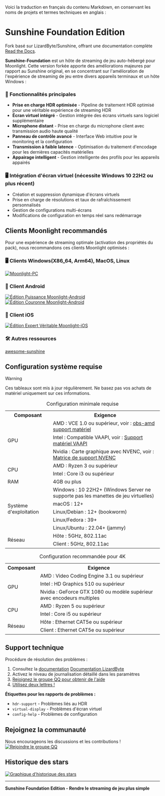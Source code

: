 Voici la traduction en français du contenu Markdown, en conservant les noms de projets et termes techniques en anglais :

# Sunshine Foundation Edition

Fork basé sur LizardByte/Sunshine, offrant une documentation complète [Read the Docs](https://docs.qq.com/aio/DSGdQc3htbFJjSFdO?p=YTpMj5JNNdB5hEKJhhqlSB).

**Sunshine-Foundation** est un hôte de streaming de jeu auto-hébergé pour Moonlight. Cette version forkée apporte des améliorations majeures par rapport au Sunshine original, en se concentrant sur l'amélioration de l'expérience de streaming de jeu entre divers appareils terminaux et un hôte Windows :

### 🌟 Fonctionnalités principales
- **Prise en charge HDR optimisée** - Pipeline de traitement HDR optimisé pour une véritable expérience de streaming HDR
- **Écran virtuel intégré** - Gestion intégrée des écrans virtuels sans logiciel supplémentaire
- **Microphone distant** - Prise en charge du microphone client avec transmission audio haute qualité
- **Panneau de contrôle avancé** - Interface Web intuitive pour le monitoring et la configuration
- **Transmission à faible latence** - Optimisation du traitement d'encodage pour les dernières capacités matérielles
- **Appairage intelligent** - Gestion intelligente des profils pour les appareils appairés

### 🖥️ Intégration d'écran virtuel (nécessite Windows 10 22H2 ou plus récent)
- Création et suppression dynamique d'écrans virtuels
- Prise en charge de résolutions et taux de rafraîchissement personnalisés
- Gestion de configurations multi-écrans
- Modifications de configuration en temps réel sans redémarrage


## Clients Moonlight recommandés

Pour une expérience de streaming optimale (activation des propriétés du pack), nous recommandons ces clients Moonlight optimisés :

### 🖥️ Clients Windows(X86_64, Arm64), MacOS, Linux
[![Moonlight-PC](https://img.shields.io/badge/Moonlight-PC-red?style=for-the-badge&logo=windows)](https://github.com/qiin2333/moonlight-qt)

### 📱 Client Android
[![Édition Puissance Moonlight-Android](https://img.shields.io/badge/Édition_Puissance-Moonlight--Android-green?style=for-the-badge&logo=android)](https://github.com/qiin2333/moonlight-android/releases/tag/shortcut)
[![Édition Couronne Moonlight-Android](https://img.shields.io/badge/Édition_Couronne-Moonlight--Android-blue?style=for-the-badge&logo=android)](https://github.com/WACrown/moonlight-android)

### 📱 Client iOS
[![Édition Expert Véritable Moonlight-iOS](https://img.shields.io/badge/Édition_Expert_Véritable-Moonlight--iOS-lightgrey?style=for-the-badge&logo=apple)](https://github.com/TrueZhuangJia/moonlight-ios-NativeMultiTouchPassthrough)


### 🛠️ Autres ressources 
[awesome-sunshine](https://github.com/LizardByte/awesome-sunshine)

## Configuration système requise


> [!WARNING] 
> Ces tableaux sont mis à jour régulièrement. Ne basez pas vos achats de matériel uniquement sur ces informations.


<table>
    <caption id="minimum_requirements">Configuration minimale requise</caption>
    <tr>
        <th>Composant</th>
        <th>Exigence</th>
    </tr>
    <tr>
        <td rowspan="3">GPU</td>
        <td>AMD : VCE 1.0 ou supérieur, voir : <a href="https://github.com/obsproject/obs-amd-encoder/wiki/Hardware-Support">obs-amd support matériel</a></td>
    </tr>
    <tr>
        <td>Intel : Compatible VAAPI, voir : <a href="https://www.intel.com/content/www/us/en/developer/articles/technical/linuxmedia-vaapi.html">Support matériel VAAPI</a></td>
    </tr>
    <tr>
        <td>Nvidia : Carte graphique avec NVENC, voir : <a href="https://developer.nvidia.com/video-encode-and-decode-gpu-support-matrix-new">Matrice de support NVENC</a></td>
    </tr>
    <tr>
        <td rowspan="2">CPU</td>
        <td>AMD : Ryzen 3 ou supérieur</td>
    </tr>
    <tr>
        <td>Intel : Core i3 ou supérieur</td>
    </tr>
    <tr>
        <td>RAM</td>
        <td>4GB ou plus</td>
    </tr>
    <tr>
        <td rowspan="5">Système d'exploitation</td>
        <td>Windows : 10 22H2+ (Windows Server ne supporte pas les manettes de jeu virtuelles)</td>
    </tr>
    <tr>
        <td>macOS : 12+</td>
    </tr>
    <tr>
        <td>Linux/Debian : 12+ (bookworm)</td>
    </tr>
    <tr>
        <td>Linux/Fedora : 39+</td>
    </tr>
    <tr>
        <td>Linux/Ubuntu : 22.04+ (jammy)</td>
    </tr>
    <tr>
        <td rowspan="2">Réseau</td>
        <td>Hôte : 5GHz, 802.11ac</td>
    </tr>
    <tr>
        <td>Client : 5GHz, 802.11ac</td>
    </tr>
</table>

<table>
    <caption id="4k_suggestions">Configuration recommandée pour 4K</caption>
    <tr>
        <th>Composant</th>
        <th>Exigence</th>
    </tr>
    <tr>
        <td rowspan="3">GPU</td>
        <td>AMD : Video Coding Engine 3.1 ou supérieur</td>
    </tr>
    <tr>
        <td>Intel : HD Graphics 510 ou supérieur</td>
    </tr>
    <tr>
        <td>Nvidia : GeForce GTX 1080 ou modèle supérieur avec encodeurs multiples</td>
    </tr>
    <tr>
        <td rowspan="2">CPU</td>
        <td>AMD : Ryzen 5 ou supérieur</td>
    </tr>
    <tr>
        <td>Intel : Core i5 ou supérieur</td>
    </tr>
    <tr>
        <td rowspan="2">Réseau</td>
        <td>Hôte : Ethernet CAT5e ou supérieur</td>
    </tr>
    <tr>
        <td>Client : Ethernet CAT5e ou supérieur</td>
    </tr>
</table>

## Support technique

Procédure de résolution des problèmes :
1. Consultez la [documentation](https://docs.qq.com/aio/DSGdQc3htbFJjSFdO?p=YTpMj5JNNdB5hEKJhhqlSB) [Documentation LizardByte](https://docs.lizardbyte.dev/projects/sunshine/latest/)
2. Activez le niveau de journalisation détaillé dans les paramètres
3. [Rejoignez le groupe QQ pour obtenir de l'aide](https://qm.qq.com/cgi-bin/qm/qr?k=5qnkzSaLIrIaU4FvumftZH_6Hg7fUuLD&jump_from=webapi)
4. [Utilisez deux lettres !](https://uuyc.163.com/)

**Étiquettes pour les rapports de problèmes :**
- `hdr-support` - Problèmes liés au HDR
- `virtual-display` - Problèmes d'écran virtuel  
- `config-help` - Problèmes de configuration

## Rejoignez la communauté

Nous encourageons les discussions et les contributions !
[![Rejoindre le groupe QQ](https://pub.idqqimg.com/wpa/images/group.png 'Rejoindre le groupe QQ')](https://qm.qq.com/cgi-bin/qm/qr?k=WC2PSZ3Q6Hk6j8U_DG9S7522GPtItk0m&jump_from=webapi&authKey=zVDLFrS83s/0Xg3hMbkMeAqI7xoHXaM3sxZIF/u9JW7qO/D8xd0npytVBC2lOS+z)

## Historique des stars

[![Graphique d'historique des stars](https://api.star-history.com/svg?repos=qiin2333/Sunshine-Foundation&type=Date)](https://www.star-history.com/#qiin2333/Sunshine-Foundation&Date)

---

**Sunshine Foundation Edition - Rendre le streaming de jeu plus simple**